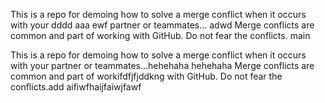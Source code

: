
This is a repo for demoing how to solve a merge conflict when it occurs with your dddd aaa  ewf partner or teammates...
adwd
Merge conflicts are common and part of working with GitHub. Do not fear the conflicts. main 

This is a repo for demoing how to solve a merge conflict when it occurs with your partner or teammates...hehehaha
hehehaha
Merge conflicts are common and part of workifdfjfjddkng with GitHub. Do not fear the conflicts.add
aifiwfhaijfaiwjfawf

